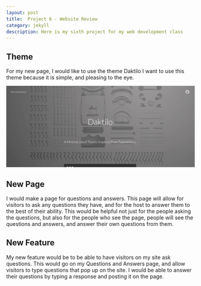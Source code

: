 ```yaml
---
layout: post
title:  Project 6 - Website Review
category: jekyll 
description: Here is my sixth project for my web development class
---
```


## Theme

For my new page, I would like to use the theme Daktilo I want to use this theme because it is simple, and pleasing to the eye. 

![Daktilo](https://raw.githubusercontent.com/Maynard-Schools/jekyll-setup-NIkko41/master/assets/img/Screenshot%202018-12-10%20at%2010.03.47%20AM.png)

## New Page

I would make a page for questions and answers. This page will allow for visitors to ask any questions they have, and for the host to answer them to the best of their ability. This would be helpful not just for the people asking the questions, but also for the people who see the page, people will see the questions and answers, and answer their own questions from  them.

## New Feature

My new feature would be to be able to have visitors on my site ask questions. This would go on my Questions and Answers page, and allow visitors to type questions that pop up on the site. I would be able to answer their questions by typing a response and posting it on the page.

